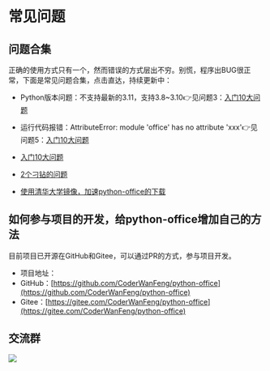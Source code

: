 # 常见问题

## 问题合集

正确的使用方式只有一个，然而错误的方式层出不穷。别慌，程序出BUG很正常，下面是常见问题合集，点击直达，持续更新中：

- Python版本问题：不支持最新的3.11，支持3.8~3.10👉见问题3：[入门10大问题](https://mp.weixin.qq.com/s/Z0CGigtAoomAcvmSfnv-eQ)

- 运行代码报错：AttributeError: module 'office' has no attribute 'xxx'👉见问题5：[入门10大问题](https://mp.weixin.qq.com/s/Z0CGigtAoomAcvmSfnv-eQ)

- [入门10大问题](https://mp.weixin.qq.com/s/Z0CGigtAoomAcvmSfnv-eQ)

- [2个刁钻的问题](https://mp.weixin.qq.com/s/_yW6qM7fIBHqmWubWXX6aA)

- [使用清华大学镜像，加速python-office的下载](https://www.bilibili.com/video/BV1SM411y7vw)
## 如何参与项目的开发，给python-office增加自己的方法
目前项目已开源在GitHub和Gitee，可以通过PR的方式，参与项目开发。
- 项目地址：
- GitHub：[https://github.com/CoderWanFeng/python-office](https://github.com/CoderWanFeng/python-office)
- Gitee：[https://gitee.com/CoderWanFeng/python-office](https://gitee.com/CoderWanFeng/python-office)

## 交流群

![](https://python-office-1300615378.cos.ap-chongqing.myqcloud.com/2-free-group.jpg)
